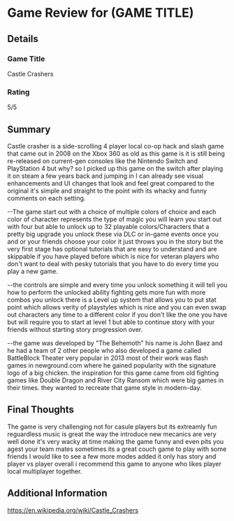 # Game Review for (GAME TITLE)

## Details

### Game Title

Castle Crashers

### Rating

5/5

## Summary

Castle crasher is a side-scrolling 4 player local co-op hack and slash game that came out in 2008 on the Xbox 360 as old as this game is it is still being re-released on current-gen consoles like the Nintendo Switch and PlayStation 4 but why? so I picked up this game on the switch after playing it on steam a few years back and jumping in I can already see visual enhancements and UI changes that look and feel great compared to the original it's simple and straight to the point with its whacky and funny comments on each setting.

--The game start out with a choice of multiple colors of choice and each color of character represents the type of magic you will learn you start out with four but able to unlock up to 32 playable colors/Characters that a pretty big upgrade you unlock these via DLC or in-game events once you and or your friends choose your color it just throws you in the story but the very first stage has optional tutorials that are easy to understand and are skippable if you have played before which is nice for veteran players who don't want to deal with pesky tutorials that you have to do every time you play a new game.

 --the controls are simple and every time you unlock something it will tell you how to perform the unlocked ability fighting gets more fun with more combos you unlock there is a Level up system that allows you to put stat point which allows verity of playstyles which is nice and you can even swap out characters any time to a different color if you don't like the one you have but will require you to start at level 1 but able to continue story with your friends without starting story progression over.
 
 
 --the game was developed by "The Behemoth" his name is John Baez and he had a team of 2 other people who also developed a game called BattleBlock Theater very popular in 2013 most of their work was flash games in newground.com where he gained popularity with the signature logo of a big chicken. the inspiration for this game came from old fighting games like Double Dragon and River City Ransom which were big games in their times. they wanted to recreate that game style in modern-day.

## Final Thoughts

The game is very challenging not for casule players but its extreamly fun reguardless music is great the way the introduce new mecanics are very well done it's very wacky at time making the game funny and even pits you agest your team mates sometimes.its a great couch game to play with some friends I would like to see a few more modes added it only has story and player vs player overall i recommend this game to anyone who likes player local multiplayer together.
## Additional Information

https://en.wikipedia.org/wiki/Castle_Crashers
